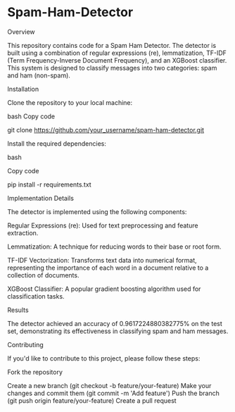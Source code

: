 # Spam-Ham-Detector
Overview

This repository contains code for a Spam Ham Detector. The detector is built using a combination of regular expressions (re), lemmatization, TF-IDF (Term Frequency-Inverse Document Frequency), and an XGBoost classifier. This system is designed to classify messages into two categories: spam and ham (non-spam).

Installation

Clone the repository to your local machine:

bash
Copy code

git clone https://github.com/your_username/spam-ham-detector.git

Install the required dependencies:

bash

Copy code

pip install -r requirements.txt

Implementation Details

The detector is implemented using the following components:

Regular Expressions (re): Used for text preprocessing and feature extraction.

Lemmatization: A technique for reducing words to their base or root form.

TF-IDF Vectorization: Transforms text data into numerical format, representing the importance of each word in a document relative to a collection of documents.

XGBoost Classifier: A popular gradient boosting algorithm used for classification tasks.

Results

The detector achieved an accuracy of 0.9617224880382775% on the test set, demonstrating its effectiveness in classifying spam and ham messages.

Contributing

If you'd like to contribute to this project, please follow these steps:

Fork the repository

Create a new branch (git checkout -b feature/your-feature)
Make your changes and commit them (git commit -m 'Add feature')
Push the branch (git push origin feature/your-feature)
Create a pull request
